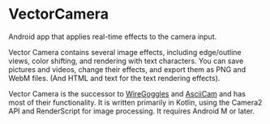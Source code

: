 # VectorCamera
Android app that applies real-time effects to the camera input.

Vector Camera contains several image effects, including edge/outline views, color shifting, and rendering with text characters. You can save pictures and videos, change their effects, and export them as PNG and WebM files. (And HTML and text for the text rendering effects).

Vector Camera is the successor to [WireGoggles](https://github.com/dozingcat/WireGoggles) and [AsciiCam](https://github.com/dozingcat/AsciiCam) and has most of their functionality. It is written primarily in Kotlin, using the Camera2 API and RenderScript for image processing. It requires Android M or later.